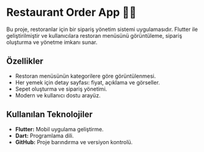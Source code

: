 # Restaurant Order App 🍕🍝

Bu proje, restoranlar için bir sipariş yönetim sistemi uygulamasıdır. Flutter ile geliştirilmiştir ve kullanıcılara restoran menüsünü görüntüleme, sipariş oluşturma ve yönetme imkanı sunar.

## Özellikler
- Restoran menüsünün kategorilere göre görüntülenmesi.
- Her yemek için detay sayfası: fiyat, açıklama ve görseller.
- Sepet oluşturma ve sipariş yönetimi.
- Modern ve kullanıcı dostu arayüz.

## Kullanılan Teknolojiler
- **Flutter:** Mobil uygulama geliştirme.
- **Dart:** Programlama dili.
- **GitHub:** Proje barındırma ve versiyon kontrolü.
